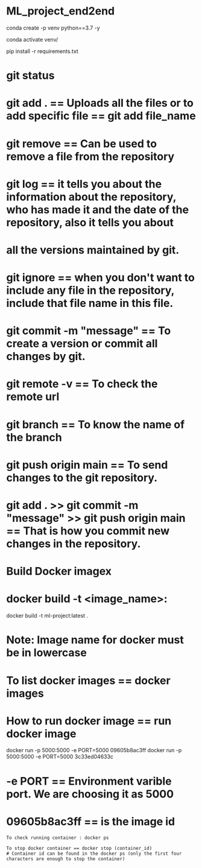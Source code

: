 # ML_project_end2end



conda create -p venv python==3.7 -y

conda activate venv/

pip install -r requirements.txt

# git status

# git add . == Uploads all the files or to add specific file == git add file_name

# git remove == Can be used to remove a file from the repository

# git log == it tells you about the information about the repository, who has made it and the date of the repository, also it tells you about 
# all the versions maintained by git.

# git ignore == when you don't want to include any file in the repository, include that file name in this file.

# git commit -m "message" == To create a version or commit all changes by git.

# git remote -v == To check the remote url

# git branch == To know the name of the branch

# git push origin main == To send changes to the git repository.


# git add . >> git commit -m "message" >>  git push origin main == That is how you commit new changes in the repository.

# Build Docker imagex

# docker build -t <image_name>: <tagname>

docker build -t ml-project:latest .

# Note: Image name for docker must be in lowercase

# To list docker images == docker images

# How to run docker image == run docker image

docker run -p 5000:5000 -e PORT=5000 09605b8ac3ff
docker run -p 5000:5000 -e PORT=5000 3c33ed04633c
# -e PORT == Environment varible port. We are choosing it as 5000
# 09605b8ac3ff == is the image id

```
To check running container : docker ps

To stop docker container == docker stop (container_id)
# Container id can be found in the docker ps (only the first four characters are enough to stop the container)
